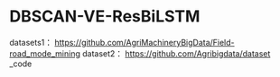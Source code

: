 # DBSCAN-VE-ResBiLSTM
datasets1：
https://github.com/AgriMachineryBigData/Field-road_mode_mining
dataset2：
https://github.com/Agribigdata/dataset _code
